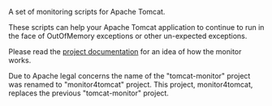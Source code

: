 A set of monitoring scripts for Apache Tomcat.

These scripts can help your Apache Tomcat application to continue to run in the face of OutOfMemory exceptions or other un-expected exceptions.

Please read the [project documentation](Monitor4Tomcat.md) for an idea of how the monitor works.

Due to Apache legal concerns the name of the "tomcat-monitor" project was renamed to "monitor4tomcat" project.  This project, monitor4tomcat, replaces the previous "tomcat-monitor" project.